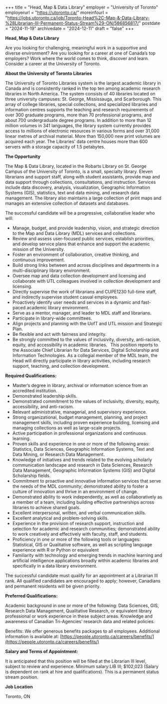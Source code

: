+++
title = "Head, Map & Data Library"
employer = "University of Toronto"
employerurl = "https://utoronto.ca/"
moreinfourl = "https://jobs.utoronto.ca/job/Toronto-Head%2C-Map-&-Data-Library-%28Librarian-III-Permanent-Status-Stream%29-ON/586856817/"
postdate = "2024-11-19"
archivedate = "2024-12-11"
draft = "false"
+++

**Head, Map & Data Library**

Are you looking for challenging, meaningful work in a supportive and diverse environment? Are you looking for a career at one of Canada’s top employers? Work where the world comes to think, discover and learn. Consider a career at the University of Toronto.

**About the University of Toronto Libraries**

The University of Toronto Libraries system is the largest academic library in Canada and is consistently ranked in the top ten among academic research libraries in North America. The system consists of 40 libraries located on three university campuses: St. George, Mississauga, and Scarborough. This array of college libraries, special collections, and specialized libraries and information centres supports the teaching and research requirements of over 300 graduate programs, more than 70 professional programs, and about 700 undergraduate degree programs. In addition to more than 12 million volumes in 341 languages, the library system currently provides access to millions of electronic resources in various forms and over 31,000 linear metres of archival material. More than 150,000 new print volumes are acquired each year. The Libraries' data centre houses more than 600 servers with a storage capacity of 1.5 petabytes.

**The Opportunity**

The Map & Data Library, located in the Robarts Library on St. George Campus of the University of Toronto, is a small, specialty library. Eleven librarians and support staff, along with student assistants, provide map and data support through collections, consultations, and instruction. Services include data discovery, analysis, visualization, Geographic Information Systems (GIS), statistics, text and data mining, and research data management. The library also maintains a large collection of print maps and manages an extensive collection of datasets and databases. 

The successful candidate will be a progressive, collaborative leader who will: 

- Manage, budget, and provide leadership, vision, and strategic direction to the Map and Data Library (MDL) services and collections. 
- Review and assess user-focused public services, establish priorities, and develop service plans that enhance and support the academic mission of the University. 
- Foster an environment of collaboration, creative thinking, and continuous improvement. 
- Build strong links between and across disciplines and departments in a multi-disciplinary library environment. 
- Oversee map and data collection development and licensing and collaborate with UTL colleagues involved in collection development and licensing. 
- Directly supervise the work of librarians and CUPE1230 full-time staff, and indirectly supervise student casual employees. 
- Proactively identify user needs and services in a dynamic and fast-paced academic library environment. 
- Serve as a mentor, manager, and leader to MDL staff and librarians. 
- Participate in library-wide committees. 
- Align projects and planning with the UofT and UTL mission and Strategic Plan. 
- Be flexible and act with fairness and integrity. 
- Be strongly committed to the values of inclusivity, diversity, anti-racism, equity, and accessibility in academic libraries. 
  
This position reports to the Associate Chief Librarian for Data Services, Digital Scholarship and Information Technologies. As a collegial member of the MDL team, the Head will directly participate in library activities, including research support, teaching, and collection development. 

**Required Qualifications:**

- Master’s degree in library, archival or information science from an accredited institution. 
- Demonstrated leadership skills. 
- Demonstrated commitment to the values of inclusivity, diversity, equity, accessibility, and anti-racism. 
- Relevant administrative, managerial, and supervisory experience. 
- Strong organizational, budget management, planning, and project management skills, including proven experience building, licensing and managing collections as well as large-scale projects. 
- Active participation in professional organizations and continuous learning. 
- Proven skills and experience in one or more of the following areas: Statistics, Data Sciences, Geographic Information Systems, Text and Data Mining, or Research Data Management. 
- Knowledge of initiatives and trends related to the evolving scholarly communication landscape and research in Data Sciences, Research Data Management, Geographic Information Systems (GIS) and Digital Scholarship fields. 
- Commitment to proactive and innovative information services that serve the needs of the MDL community; demonstrated ability to foster a culture of innovation and thrive in an environment of change. 
- Demonstrated ability to work independently, as well as collaboratively as a member of a team, including building effective partnerships across libraries to achieve shared goals. 
- Excellent interpersonal, written, and verbal communication skills. 
- Excellent analytical and problem-solving skills. 
- Experience in the provision of research support, instruction and selection for academic and research communities; demonstrated ability to work creatively and effectively with faculty, staff, and students. 
- Proficiency in one or more of the following tools or languages: Statistical, GIS or Qualitative software, as well as scripting language experience with R or Python or equivalent 
- Familiarity with technology and emerging trends in machine learning and artificial intelligence applications broadly within academic libraries and specifically in a data library environment. 
 
The successful candidate must qualify for an appointment at a Librarian III rank. All qualified candidates are encouraged to apply; however, Canadians and permanent residents will be given priority. 

**Preferred Qualifications:**

Academic background in one or more of the following: Data Sciences, GIS, Research Data Management, Qualitative Research, or equivalent library professional or work experience in these subject areas. 
Knowledge and awareness of Canadian Tri-Agencies’ research data and related policies. 

Benefits: We offer generous benefits packages to all employees. Additional information is available at: [https://people.utoronto.ca/careers/benefits/](https://people.utoronto.ca/careers/benefits/)

**Salary and Terms of Appointment:**

It is anticipated that this position will be filled at the Librarian III level, subject to review and experience. Minimum salary:LIB III; $102,023 (Salary is dependent on rank at hire and qualifications).  This is a permanent status stream position.

**Job Location**

Toronto, ON
